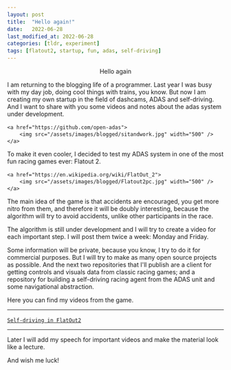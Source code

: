 ```yaml
---
layout: post
title:  "Hello again!"
date:   2022-06-28
last_modified_at: 2022-06-28
categories: [tldr, experiment]
tags: [flatout2, startup, fun, adas, self-driving]
---
```



  <p align="center">
        Hello again

I am returning to the blogging life of a programmer.
Last year I was busy with my day job, doing cool things with trains, you know. But now I am creating my own startup in the field of dashcams, ADAS and self-driving. And I want to share with you some videos and notes about the adas system under development.

    
    <a href="https://github.com/open-adas">
        <img src="/assets/images/blogged/sitandwork.jpg" width="500" />
    </a>

To make it even cooler, I decided to test my ADAS system in one of the most fun racing games ever: Flatout 2.
    
    <a href="https://en.wikipedia.org/wiki/FlatOut_2">
        <img src="/assets/images/blogged/Flatout2pc.jpg" width="500" />
    </a>

The main idea of the game is that accidents are encouraged, you get more nitro from them, and therefore it will be doubly interesting, because the algorithm will try to avoid accidents, unlike other participants in the race.

The algorithm is still under development and I will try to create a video for each important step. I will post them twice a week: Monday and Friday.

Some information will be private, because you know, I try to do it for commercial purposes. But I will try to make as many open source projects as possible. And the next two repositories that I'll publish are a client for getting controls and visuals data from classic racing games; and a repository for building a self-driving racing agent from the ADAS unit and some navigational abstraction.

Here you can find my videos from the game.

<hr/>
    <a href="https://www.youtube.com/playlist?list=PLKomYcf24jhil5BucvGZqPn_GAPkvuoc4">
        <code>Self-driving in FlatOut2</code>
    </a>
<hr/>

Later I will add my speech for important videos and make the material look like a lecture.

And wish me luck!
  </p>
